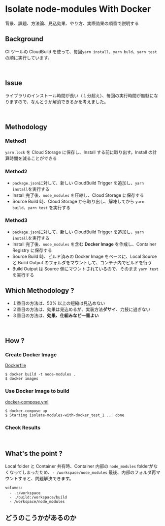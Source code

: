 # Isolate node-modules With Docker

背景、課題、方法論、見込効果、やり方、実際効果の順番で説明する

## Background

CI ツールの CloudBuild を使って、毎回`yarn install`、`yarn buld`、`yarn test`の順に実行しています。

<br />

## Issue
ライブラリのインストール時間が長い（１分超え）、毎回の実行時間が無駄になりますので、なんとうか解消できるかを考えました。

<br />

## Methodology

### Method1

`yarn.lock` を Cloud Storage に保存し、Install する前に取り出す。Install の計算時間を減ることができる

### Method2

- `package.json`に対して、新しい CloudBuild Trigger を追加し、`yarn install`を実行する
- Install 完了後、`node_modules` を圧縮し、Cloud Storage に保存する
- Source Build 時、Cloud Storage から取り出し、解凍してから `yarn build`、`yarn test` を実行する

### Method3

- `package.json`に対して、新しい CloudBuild Trigger を追加し、`yarn install`を実行する
- Install 完了後、`node_modules` を含む **Docker Image** を作成し、Container Registry に保存する
- Source Build 時、ビルド済みの Docker Image をベースに、Local Source と Build Output のフォルダをマウントして、コンテナ内でビルドを行う
- Build Output は Source 側にマウントされているので、そのまま `yarn test`を実行する

## Which Methodology ?

- １番目の方法は、50% 以上の短縮は見込めない
- ２番目の方法は、効果は見込めるが、実装方法**ダサイ**、力技に過ぎない
- ３番目の方法は、**効果、仕組みなど一番よい**

<br />

## How ?

### Create Docker Image
[Dockerfile](./Dockerfile)

```
$ docker build -t node-modules .
$ docker images
```

### Use Docker Image to build

[docker-compose.yml](./docker-compose.yml)

```
$ docker-compose up
$ Starting isolate-modules-with-docker_test_1 ... done
```

### Check Results

<br />

## What's the point ?
Local folder と Container 共有時、Container 内部の `node_modules` folderがなくなってしまったため、`- /workspace/node_modules` 最後、内部のフォルダ再マウントすると、問題解決できます。

```
volumes:
  - .:/workspace　　　　　　　
  - ./build:/workspace/build
  - /workspace/node_modules
```

## どうのこうかがあるのか
